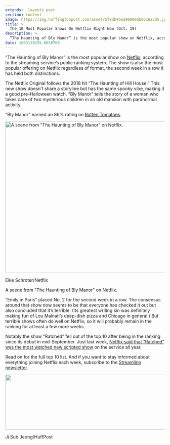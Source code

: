 ```yaml
--- 
extends: _layouts.post 
section: content 
image: https://img.huffingtonpost.com/asset/5f8db4be290000ab06c6a3d5.jpeg?cache=dRZeQf2U5f&ops=1778_1000 
title: > 
  The 10 Most Popular Shows On Netflix Right Now (Oct. 19) 
description: > 
  “The Haunting of Bly Manor” is the most popular show on Netflix, according to the streaming service’s public ranking system.The show is also the most popular offering on Netflix regardless of format, the second week in a row it has held both distinctions.“Bly Manor” tells the story of a woman who takes care of two mysterious children in an old mansion with paranormal activity.Eike Schroter/Netflix A scene from "The Haunting of Bly Manor" on Netflix.Just last week, Netflix said that “Ratched” was the most watched new scripted show on the service all year. 
date: 1603139235.0850768 
--- 
```

<div><p class="vdb_player vdb_5c47791afa1b317df8ae0c4f56000e19e4b0e4e194b84b31"></p><p>&#8220;The Haunting of Bly Manor&#8221; is the most popular show on <a href="https://www.huffpost.com/news/topic/netflix" target="_blank">Netflix</a>, according to the streaming service&#8217;s public ranking system. The show is also the most popular offering on Netflix regardless of format, the second week in a row it has held both distinctions.</p><p>The Netflix Original follows the 2018 hit &#8220;The Haunting of Hill House.&#8221; This new show doesn&#8217;t share a storyline but has the same spooky vibe, making it a good pre-Halloween watch. &#8220;Bly Manor&#8221; tells the story of a woman who takes care of two mysterious children in an old mansion with paranormal activity.</p><p>&#8220;Bly Manor&#8221; earned an 86% rating on <a href="https://www.rottentomatoes.com/tv/the_haunting_of_bly_manor" target="_blank">Rotten Tomatoes</a>.</p> <p></p><img class="img-sized__img landscape" alt='A scene from "The Haunting of Bly Manor" on Netflix.' width="720" height="479" src="https://img.huffingtonpost.com/asset/5f8db4be290000ab06c6a3d5.jpeg?cache=dRZeQf2U5f&amp;ops=scalefit_720_noupscale"><p class="cli-image__spacer"></p><p class="cli-image__credit"><p>Eike Schroter/Netflix</p></p>A scene from "The Haunting of Bly Manor" on Netflix.<p>&#8220;Emily in Paris&#8221; placed No. 2 for the second week in a row. The consensus around that show now seems to be that everyone has checked it out but also concluded that it&#8217;s terrible. (Its greatest writing sin was definitely making fun of Lou Malnati&#8217;s deep-dish pizza and Chicago in general.) But terrible shows often do well on Netflix, so it will probably remain in the ranking for at least a few more weeks.</p><p>Notably the show &#8220;Ratched&#8221; fell out of the top 10 after being in the ranking since its debut in mid-September. Just last week, <a href="https://deadline.com/2020/10/ratched-48m-viewing-figures-ratings-netflix-sarah-paulson-1234598827/" target="_blank">Netflix said that &#8220;Ratched&#8221; was the most watched new scripted show</a> on the service all year.</p><p>Read on for the full top 10 list. And if you want to stay informed about everything joining Netflix each week, subscribe to the <a href="https://www.huffpost.com/newsletters/streamline" target="_blank">Streamline newsletter</a>.</p> <p></p><img class="img-sized__img landscape" alt="" width="720" height="174" src="https://img.huffingtonpost.com/asset/5f71f211240000aa211ee0e0.jpeg?ops=scalefit_720_noupscale"><p class="cli-image__spacer"></p><p class="cli-image__credit"><p>Ji Sub Jeong/HuffPost</p></p><p></p><p></p><p></p><p></p><p></p><p></p><p></p><p></p><p></p><p></p></div>